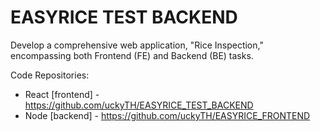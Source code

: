 # EASYRICE TEST BACKEND 
Develop a comprehensive web application, "Rice Inspection," encompassing both Frontend (FE) and Backend (BE) tasks.

 Code Repositories:
- React [frontend] -  https://github.com/uckyTH/EASYRICE_TEST_BACKEND
- Node [backend] - https://github.com/uckyTH/EASYRICE_FRONTEND
